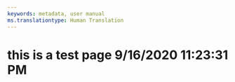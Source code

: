 ```yaml
---
keywords: metadata, user manual
ms.translationtype: Human Translation
---
```

# this is a test page 9/16/2020 11:23:31 PM